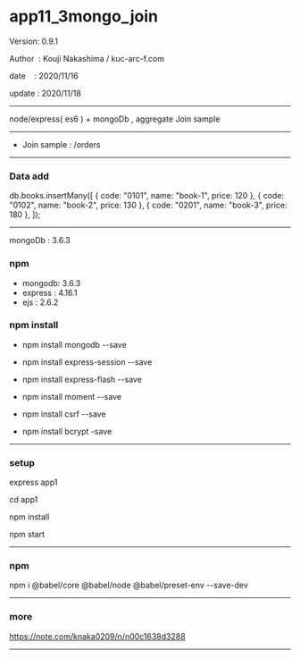 ﻿# app11_3mongo_join

 Version: 0.9.1

 Author  : Kouji Nakashima / kuc-arc-f.com

 date    : 2020/11/16 

 update : 2020/11/18

***

node/express( es6 ) + mongoDb ,  aggregate Join sample

***
* Join sample : /orders

***
### Data add

db.books.insertMany([
  { code: "0101", name: "book-1", price: 120 },
  { code: "0102", name: "book-2", price: 130  },
  { code: "0201", name: "book-3", price: 180  },
]);


***
mongoDb : 3.6.3

### npm
* mongodb: 3.6.3
* express : 4.16.1
* ejs : 2.6.2

### npm install

* npm install mongodb --save

* npm install express-session --save
* npm install express-flash --save
* npm install moment --save
* npm install csrf --save
* npm install bcrypt -save

***
### setup
express app1

cd app1

npm install

npm start

***
### npm

npm i @babel/core @babel/node @babel/preset-env --save-dev

***
### more

https://note.com/knaka0209/n/n00c1638d3288


***

